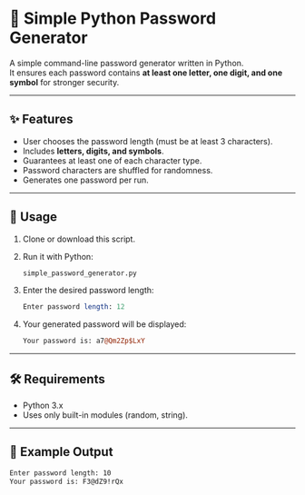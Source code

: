 # 🔑 Simple Python Password Generator

A simple command-line password generator written in Python.  
It ensures each password contains **at least one letter, one digit, and one symbol** for stronger security.

---

## ✨ Features
- User chooses the password length (must be at least 3 characters).
- Includes **letters, digits, and symbols**.
- Guarantees at least one of each character type.
- Password characters are shuffled for randomness.
- Generates one password per run.

---

## 🚀 Usage

1. Clone or download this script.
2. Run it with Python:

   ```bash
   simple_password_generator.py

3. Enter the desired password length:

   ```perl
   Enter password length: 12

4. Your generated password will be displayed:

   ```perl
   Your password is: a7@Qm2Zp$LxY

---

## 🛠 Requirements

- Python 3.x
- Uses only built-in modules (random, string).

---

## 📖 Example Output

   ```bash
   Enter password length: 10
   Your password is: F3@dZ9!rQx

